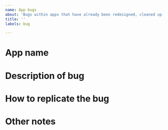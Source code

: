 ```yaml
---
name: App bugs
about: 'Bugs within apps that have already been redesigned, cleaned up, and deployed to DDS.'
title: ''
labels: bug

---
```


# App name

# Description of bug

# How to replicate the bug

# Other notes
